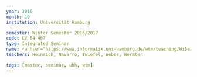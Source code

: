 ```yaml
---
year: 2016
month: 10
institution: Universität Hamburg

semester: Winter Semester 2016/2017 
code: LV 64-467
type: Integrated Seminar
name: <a href="https://www.informatik.uni-hamburg.de/wtm/teaching/WiSe16_HumanRobotInteraction_Pj.shtml" title="Details">Human-Robot Interaction</a>
teachers: Heinrich, Navarro, Twiefel, Weber, Wermter

tags: [master, seminar, uhh, wtm]
---
```

